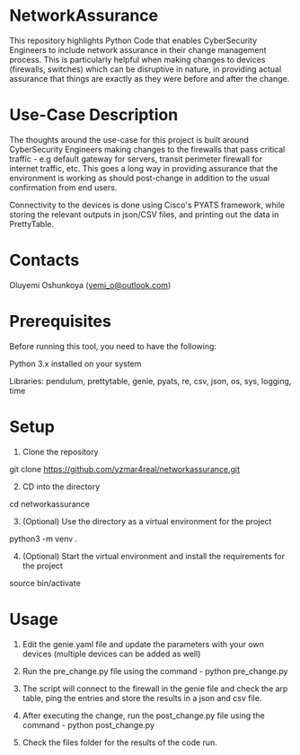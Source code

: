 # NetworkAssurance
This repository highlights Python Code that enables CyberSecurity Engineers to include network assurance in their change management process. This is particularly helpful when making changes to devices (firewalls, switches) which can be disruptive in nature, in providing actual assurance that things are exactly as they were before and after the change. 

# Use-Case Description 

The thoughts around the use-case for this project is built around CyberSecurity Engineers making changes to the firewalls that pass critical traffic - e.g default gateway for servers, transit perimeter firewall for internet traffic, etc. This goes a long way in providing assurance that the environment is working as should post-change in addition to the usual confirmation from end users. 

Connectivity to the devices is done using Cisco's PYATS framework, while storing the relevant outputs in json/CSV files, and printing out the data in PrettyTable. 

# Contacts

Oluyemi Oshunkoya (yemi_o@outlook.com)

# Prerequisites

Before running this tool, you need to have the following:

Python 3.x installed on your system

Libraries: pendulum, prettytable, genie, pyats, re, csv, json, os, sys, logging, time

# Setup

1. Clone the repository

git clone https://github.com/yzmar4real/networkassurance.git

2. CD into the directory 

cd networkassurance

3. (Optional) Use the directory as a virtual environment for the project

python3 -m venv . 

4. (Optional) Start the virtual environment and install the requirements for the project

source bin/activate

# Usage

1. Edit the genie.yaml file and update the parameters with your own devices (multiple devices can be added as well)

2. Run the pre_change.py file using the command - python pre_change.py

3. The script will connect to the firewall in the genie file and check the arp table, ping the entries and store the results in a json and csv file.

4. After executing the change, run the post_change.py file using the command - python post_change.py

5. Check the files folder for the results of the code run.
   

